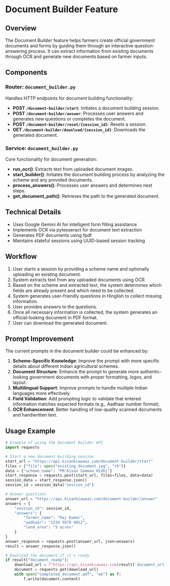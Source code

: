 # Document Builder Feature

## Overview
The Document Builder feature helps farmers create official government documents and forms by guiding them through an interactive question-answering process. It can extract information from existing documents through OCR and generate new documents based on farmer inputs.

## Components

### Router: `document_builder.py`
Handles HTTP endpoints for document building functionality:
- **POST `/document-builder/start`**: Initiates a document building session.
- **POST `/document-builder/answer`**: Processes user answers and generates new questions or completes the document.
- **POST `/document-builder/reset/{session_id}`**: Resets a session.
- **GET `/document-builder/download/{session_id}`**: Downloads the generated document.

### Service: `document_builder.py`
Core functionality for document generation:
- **run_ocr()**: Extracts text from uploaded document images.
- **start_builder()**: Initiates the document building process by analyzing the scheme and any provided documents.
- **process_answers()**: Processes user answers and determines next steps.
- **get_document_path()**: Retrieves the path to the generated document.

## Technical Details
- Uses Google Gemini AI for intelligent form filling assistance
- Implements OCR via pytesseract for document text extraction
- Generates PDF documents using fpdf
- Maintains stateful sessions using UUID-based session tracking

## Workflow
1. User starts a session by providing a scheme name and optionally uploading an existing document.
2. System extracts text from any uploaded documents using OCR.
3. Based on the scheme and extracted text, the system determines which fields are already present and which need to be collected.
4. System generates user-friendly questions in Hinglish to collect missing information.
5. User provides answers to the questions.
6. Once all necessary information is collected, the system generates an official-looking document in PDF format.
7. User can download the generated document.

## Prompt Improvement
The current prompts in the document builder could be enhanced by:

1. **Scheme-Specific Knowledge**: Improve the prompt with more specific details about different Indian agricultural schemes.
2. **Document Structure**: Enhance the prompt to generate more authentic-looking government documents with proper formatting, logos, and layout.
3. **Multilingual Support**: Improve prompts to handle multiple Indian languages more effectively.
4. **Field Validation**: Add prompting logic to validate that entered information matches expected formats (e.g., Aadhaar number format).
5. **OCR Enhancement**: Better handling of low-quality scanned documents and handwritten text.

## Usage Example
```python
# Example of using the Document Builder API
import requests

# Start a new document building session
start_url = "https://api.kisankiawaaz.com/document-builder/start"
files = {"file": open("existing_document.jpg", "rb")}
data = {"scheme_name": "PM Kisan Samman Nidhi"}
start_response = requests.post(start_url, files=files, data=data)
session_data = start_response.json()
session_id = session_data["session_id"]

# Answer questions
answer_url = "https://api.kisankiawaaz.com/document-builder/answer"
answers = {
    "session_id": session_id,
    "answers": {
        "farmer_name": "Raj Kumar",
        "aadhaar": "1234 5678 9012",
        "land_area": "5 acres"
    }
}
answer_response = requests.post(answer_url, json=answers)
result = answer_response.json()

# Download the document if it's ready
if result["document_ready"]:
    download_url = f"https://api.kisankiawaaz.com{result['document_url']}"
    document = requests.get(download_url)
    with open("completed_document.pdf", "wb") as f:
        f.write(document.content)
``` 